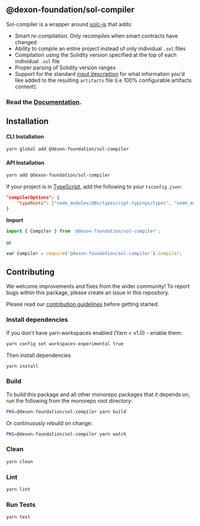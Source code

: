 ## @dexon-foundation/sol-compiler

Sol-compiler is a wrapper around [solc-js](https://www.npmjs.com/package/solc) that adds:

-   Smart re-compilation: Only recompiles when smart contracts have changed
-   Ability to compile an entire project instead of only individual `.sol` files
-   Compilation using the Solidity version specified at the top of each individual `.sol` file
-   Proper parsing of Solidity version ranges
-   Support for the standard [input description](https://solidity.readthedocs.io/en/develop/using-the-compiler.html#input-description) for what information you'd like added to the resulting `artifacts` file (i.e 100% configurable artifacts content).

### Read the [Documentation](https://0xproject.com/docs/sol-compiler).

## Installation

#### CLI Installation

```bash
yarn global add @dexon-foundation/sol-compiler
```

#### API Installation

```bash
yarn add @dexon-foundation/sol-compiler
```

If your project is in [TypeScript](https://www.typescriptlang.org/), add the following to your `tsconfig.json`:

```json
"compilerOptions": {
    "typeRoots": ["node_modules/@0x/typescript-typings/types", "node_modules/@types"],
}
```

**Import**

```typescript
import { Compiler } from '@dexon-foundation/sol-compiler';
```

or

```javascript
var Compiler = require('@dexon-foundation/sol-compiler').Compiler;
```

## Contributing

We welcome improvements and fixes from the wider community! To report bugs within this package, please create an issue in this repository.

Please read our [contribution guidelines](../../CONTRIBUTING.md) before getting started.

### Install dependencies

If you don't have yarn workspaces enabled (Yarn < v1.0) - enable them:

```bash
yarn config set workspaces-experimental true
```

Then install dependencies

```bash
yarn install
```

### Build

To build this package and all other monorepo packages that it depends on, run the following from the monorepo root directory:

```bash
PKG=@dexon-foundation/sol-compiler yarn build
```

Or continuously rebuild on change:

```bash
PKG=@dexon-foundation/sol-compiler yarn watch
```

### Clean

```bash
yarn clean
```

### Lint

```bash
yarn lint
```

### Run Tests

```bash
yarn test
```
